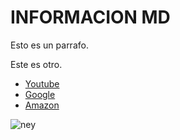 # INFORMACION MD
Esto es un parrafo.

Este es otro.

* [Youtube](https://www.youtube.com)
* [Google](https://www.google.com/search)
* [Amazon](https://amazon.es/)

![ney](https://pbs.twimg.com/media/DhHP_DFWkAAX05Z?format=jpg&name=900x900)
